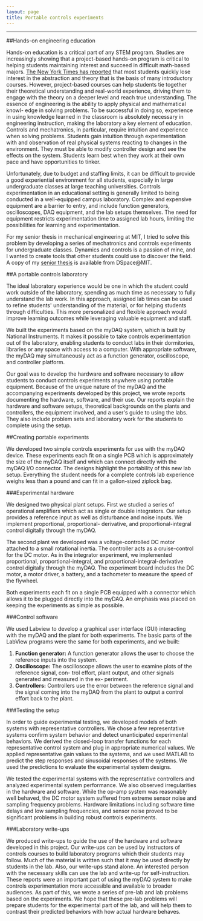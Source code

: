 ```yaml
---
layout: page
title: Portable controls experiments
---
```


***

##Hands-on engineering education

Hands-on education is a critical part of any STEM program. Studies are increasingly showing that a project-based hands-on program is critical to helping students maintaining interest and succeed in difficult math-based majors. [The New York Times has reported](http://www.nytimes.com/2011/11/06/education/edlife/why-science-majors-change-their-mind-its-just-so-darn-hard.html) that most students quickly lose interest in the abstraction and theory that is the basis of many introductory courses. However, project-based courses can help students tie together their theoretical understanding and real-world experience, driving them to engage with the theory on a deeper level and reach true understanding. The essence of engineering is the ability to apply physical and mathematical knowl- edge in solving problems. To be successful in doing so, experience in using knowledge learned in the classroom is absolutely necessary in engineering instruction, making the laboratory a key element of education. Controls and mechatronics, in particular, require intuition and experience when solving problems. Students gain intuition through experimentation with and observation of real physical systems reacting to changes in the environment. They must be able to modify controller design and see the effects on the system. Students learn best when they work at their own pace and have opportunities to tinker.

Unfortunately, due to budget and staffing limits, it can be difficult to provide a good experiential environment for all students, especially in large undergraduate classes at large teaching universities. Controls experimentation in an educational setting is generally limited to being conducted in a well-equipped campus laboratory. Complex and expensive equipment are a barrier to entry, and include function generators, oscilloscopes, DAQ equipment, and the lab setups themselves. The need for equipment restricts experimentation time to assigned lab hours, limiting the possibilities for learning and experimentation.

For my senior thesis in mechanical engineering at MIT, I tried to solve this problem by developing a series of mechatronics and controls experiments for undergraduate classes. Dynamics and controls is a passion of mine, and I wanted to create tools that other students could use to discover the field. A copy of my [senior thesis](https://dspace.mit.edu/bitstream/handle/1721.1/74445/813303533-MIT.pdf?sequence=2) is available from DSpace@MIT.

##A portable controls laboratory

The ideal laboratory experience would be one in which the student could work outside of the laboratory, spending as much time as necessary to fully understand the lab work. In this approach, assigned lab times can be used to refine students' understanding of the material, or for helping students through difficulties. This more personalized and flexible approach would improve learning outcomes while leveraging valuable equipment and staff.

We built the experiments based on the myDAQ system, which is built by National Instruments. It makes it possible to take controls experimentation out of the laboratory, enabling students to conduct labs in their dormitories, libraries or any space with access to a computer. With appropriate software, the myDAQ may simultaneously act as a function generator, oscilloscope, and controller platform.

Our goal was to develop the hardware and software necessary to allow students to conduct controls experiments anywhere using portable equipment. Because of the unique nature of the myDAQ and the accompanying experiments developed by this project, we wrote reports documenting the hardware, software, and their use. Our reports explain the hardware and software setups, theoretical backgrounds on the plants and controllers, the equipment involved, and a user's guide to using the labs. They also include problem sets and laboratory work for the students to complete using the setup.

##Creating portable experiments

We developed two simple controls experiments for use with the myDAQ device. These experiments each fit on a single PCB which is approximately the size of the myDAQ itself and which can connect directly with the myDAQ I/O connector. The designs highlight the portability of this new lab setup. Everything the student needs for a complete controls lab experience weighs less than a pound and can fit in a gallon-sized ziplock bag.

###Experimental hardware

We designed two physical plant setups. First we studied a series of operational amplifiers which act as single or double integrators. Our setup provides a reference input as well as disturbance and noise inputs. We implement proportional, proportional- derivative, and proportional-integral control digitally through the myDAQ.

The second plant we developed was a voltage-controlled DC motor attached to a small rotational inertia. The controller acts as a cruise-control for the DC motor. As in the integrator experiment, we implemented proportional, proportional-integral, and proportional-integral-derivative control digitally through the myDAQ. The experiment board includes the DC motor, a motor driver, a battery, and a tachometer to measure the speed of the flywheel.

Both experiments each fit on a single PCB equipped with a connector which allows it to be plugged directly into the myDAQ. An emphasis was placed on keeping the experiments as simple as possible.

###Control software

We used Labview to develop a graphical user interface (GUI) interacting with the myDAQ and the plant for both experiments. The basic parts of the LabView programs were the same for both experiments, and we built:

1. **Function generator:** A function generator allows the user to choose the reference inputs into the system.
2. **Oscilloscope:** The oscilloscope allows the user to examine plots of the reference signal, con- trol effort, plant output, and other signals generated and measured in the ex- periment.
3. **Controllers:** Controllers use the error between the reference signal and the signal coming into the myDAQ from the plant to output a control effort back to the plant.

###Testing the setup

In order to guide experimental testing, we developed models of both systems with representative controllers. We chose a few representative systems confirm system behavior and detect unanticipated experimental behaviors. We derived the closed-loop transfer functions for each representative control system and plug in appropriate numerical values. We applied representative gain values to the systems, and we used MATLAB to predict the step responses and sinusoidal responses of the systems. We used the predictions to evaluate the experimental system designs.

We tested the experimental systems with the representative controllers and analyzed experimental system performance. We also observed irregularities in the hardware and software. While the op-amp system was reasonably well behaved, the DC motor system suffered from extreme sensor noise and sampling frequency problems. Hardware limitations including software time delays and low sampling frequencies, and sensor noise proved to be significant problems in building robust controls experiments.

###Laboratory write-ups

We produced write-ups to guide the use of the hardware and software developed in this project. Our write-ups can be used by instructors of controls courses to build laboratory programs which their students may follow. Much of the material is written such that it may be used directly by students in the lab. Also, our write-ups stand alone. An interested person with the necessary skills can use the lab and write-up for self-instruction. These reports were an important part of using the myDAQ system to make controls experimentation more accessible and available to broader audiences. As part of this, we wrote a series of pre-lab and lab problems based on the experiments. We hope that these pre-lab problems will prepare students for the experimental part of the lab, and will help them to contrast their predicted behaviors with how actual hardware behaves.
